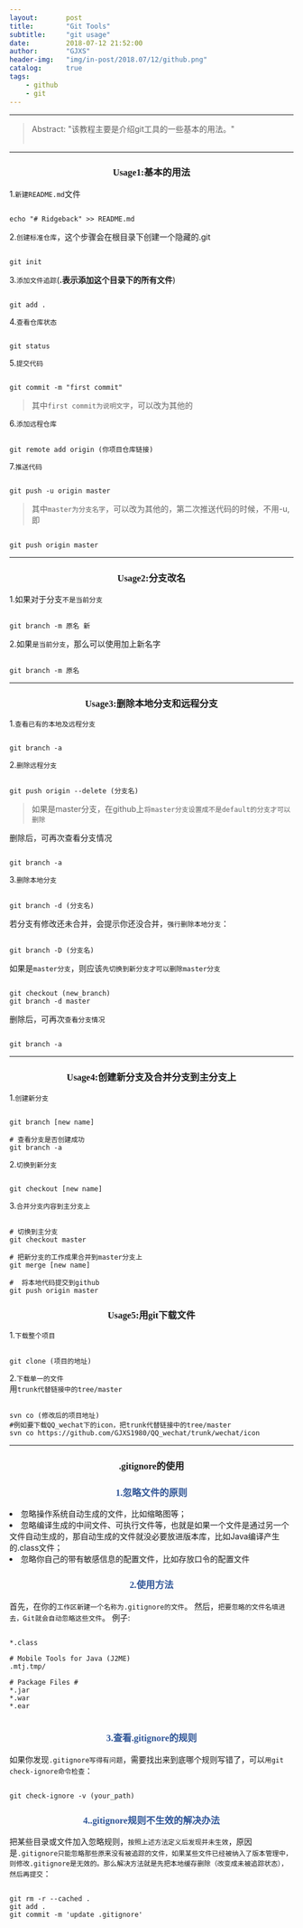 ```yaml
---
layout:       post
title:        "Git Tools"
subtitle:     "git usage"
date:         2018-07-12 21:52:00
author:       "GJXS"
header-img:   "img/in-post/2018.07/12/github.png"
catalog:      true
tags:
    - github
    - git
---
```

*****
>Abstract: "该教程主要是介绍git工具的一些基本的用法。"<br>                                                                                                                                                                             <br /> 

----------

### <center> <font face="楷体">Usage1:基本的用法 </font> </center>
1.<code>新建README.md</code>文件
<pre><code class="language-git line-numbers">
echo "# Ridgeback" >> README.md 
</code></pre>
2.<code>创建标准仓库</code>，这个步骤会在根目录下创建一个隐藏的.git
<pre><code class="language-git line-numbers">
git init
</code></pre>
3.<code>添加文件追踪</code>(<strong>.表示添加这个目录下的所有文件</strong>)
<pre><code class="language-git line-numbers">
git add .  
</code></pre>
4.<code>查看仓库状态</code>
<pre><code class="language-git line-numbers">
git status
</code></pre>
5.<code>提交代码</code>
<pre><code class="language-git line-numbers">
git commit -m "first commit"
</code></pre>
>其中<code>first commit为说明文字</code>，可以改为其他的

6.<code>添加远程仓库</code>
<pre><code class="language-git line-numbers">
git remote add origin (你项目仓库链接)
</code></pre>
7.<code>推送代码</code>
<pre><code class="language-git line-numbers">
git push -u origin master
</code></pre>

>其中<code>master为分支名字</code>，可以改为其他的，第二次推送代码的时候，不用-u,即

<pre><code class="language-git line-numbers">
git push origin master
</code></pre>

*****

### <center> <font face="楷体">Usage2:分支改名</font> </center>
1.如果对于分支<code>不是当前分支</code>
<pre><code class="language-git line-numbers">
git branch -m 原名 新
</code></pre>

2.如果<code>是当前分支</code>，那么可以使用加上新名字
<pre><code class="language-git line-numbers">
git branch -m 原名 
</code></pre>

*****

### <center> <font face="楷体">Usage3:删除本地分支和远程分支</font> </center>
1.<code>查看已有的本地及远程分支</code>
<pre><code class="language-git line-numbers">
git branch -a
</code></pre>
2.<code>删除远程分支</code>
<pre><code class="language-git line-numbers">
git push origin --delete (分支名)
</code></pre>
>如果是master分支，在github上<code>将master分支设置成不是default的分支才可以删除</code>

删除后，可再次查看分支情况
<pre><code class="language-git line-numbers">
git branch -a
</code></pre>
3.<code>删除本地分支</code>
<pre><code class="language-git line-numbers">
git branch -d (分支名)
</code></pre>
若分支有修改还未合并，会提示你还没合并，<code>强行删除本地分支</code>：
<pre><code class="language-git line-numbers">
git branch -D (分支名)
</code></pre>
如果是<code>master分支</code>，则应该<code>先切换到新分支才可以删除master分支</code>
<pre><code class="language-git line-numbers">
git checkout (new_branch)
git branch -d master
</code></pre>
删除后，可再次<code>查看分支情况</code>
<pre><code class="language-git line-numbers">
git branch -a
</code></pre>

*****

### <center> <font face="楷体">Usage4:创建新分支及合并分支到主分支上</font> </center>
1.<code>创建新分支</code>
<pre><code class="language-git line-numbers">
git branch [new name]

# 查看分支是否创建成功
git branch -a
</code></pre>

2.<code>切换到新分支</code>
<pre><code class="language-git line-numbers">
git checkout [new name]
</code></pre>

3.<code>合并分支内容到主分支上</code>
<pre><code class="language-git line-numbers">
# 切换到主分支
git checkout master

# 把新分支的工作成果合并到master分支上
git merge [new name]

#  将本地代码提交到github
git push origin master
</code></pre>

### <center> <font face="楷体">Usage5:用git下载文件</font> </center>
1.<code>下载整个项目</code>
<pre><code class="language-git line-numbers">
git clone (项目的地址)
</code></pre>
2.<code>下载单一的文件</code><br>
用<code>trunk代替链接中的tree/master</code>
<pre><code class="language-git line-numbers">
svn co (修改后的项目地址)
#例如要下载QQ_wechat下的icon，把trunk代替链接中的tree/master
svn co https://github.com/GJXS1980/QQ_wechat/trunk/wechat/icon
</code></pre>

*****

### <center> <font face="楷体">.gitignore的使用</font> </center>

### <strong style="max-width: 100%;color: rgb(47, 85, 151);box-sizing: border-box !important;word-wrap: break-word !important;"><center><font face="楷体"> 1.忽略文件的原则 </font></center></strong>
<lu>
    <li> 忽略操作系统自动生成的文件，比如缩略图等； </li>
    <li> 忽略编译生成的中间文件、可执行文件等，也就是如果一个文件是通过另一个文件自动生成的，那自动生成的文件就没必要放进版本库，比如Java编译产生的.class文件； </li>
    <li> 忽略你自己的带有敏感信息的配置文件，比如存放口令的配置文件 </li>
</lu>

### <strong style="max-width: 100%;color: rgb(47, 85, 151);box-sizing: border-box !important;word-wrap: break-word !important;"><center><font face="楷体"> 2.使用方法 </font></center></strong>
首先，在你的<code>工作区新建一个名称为.gitignore的文件</code>。
然后，<code>把要忽略的文件名填进去，Git就会自动忽略这些文件</code>。
例子:
<pre><code class="language-git line-numbers">
*.class

# Mobile Tools for Java (J2ME)
.mtj.tmp/

# Package Files #
*.jar
*.war
*.ear

</code></pre>

### <strong style="max-width: 100%;color: rgb(47, 85, 151);box-sizing: border-box !important;word-wrap: break-word !important;"><center><font face="楷体"> 3.查看.gitignore的规则 </font></center></strong>
如果你发现<code>.gitignore写得有问题</code>，需要找出来到底哪个规则写错了，可以<code>用git check-ignore命令检查</code>：
<pre><code class="language-git line-numbers">
git check-ignore -v (your_path)
</code></pre>

### <strong style="max-width: 100%;color: rgb(47, 85, 151);box-sizing: border-box !important;word-wrap: break-word !important;"><center><font face="楷体"> 4..gitignore规则不生效的解决办法 </font></center></strong>
把某些目录或文件加入忽略规则，<code>按照上述方法定义后发现并未生效</code>，原因是<code>.gitignore只能忽略那些原来没有被追踪的文件，如果某些文件已经被纳入了版本管理中，则修改.gitignore是无效的。那么解决方法就是先把本地缓存删除（改变成未被追踪状态），然后再提交</code>：
<pre><code class="language-git line-numbers">
git rm -r --cached .
git add .
git commit -m 'update .gitignore'
</code></pre>



